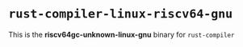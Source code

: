 # `rust-compiler-linux-riscv64-gnu`

This is the **riscv64gc-unknown-linux-gnu** binary for `rust-compiler`
